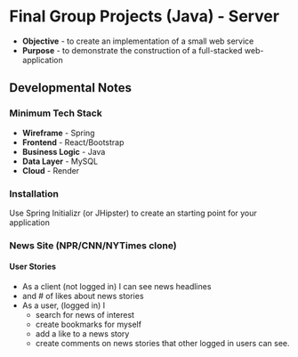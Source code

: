 # Final Group Projects (Java) - Server

* **Objective** - to create an implementation of a small web service
* **Purpose** - to demonstrate the construction of a full-stacked web-application

## Developmental Notes
### Minimum Tech Stack
* **Wireframe** - Spring
* **Frontend** - React/Bootstrap
* **Business Logic** - Java
* **Data Layer** - MySQL
* **Cloud** - Render

### Installation

Use Spring Initializr (or JHipster) to create an starting point for your application

### News Site (NPR/CNN/NYTimes clone)

#### User Stories
* As a client (not logged in) I can see news headlines
 * and # of likes about news stories
* As a user, (logged in) I
  * search for news of interest
  * create bookmarks for myself
  * add a like to a news story
  * create comments on news stories
   that other logged in users can see.
